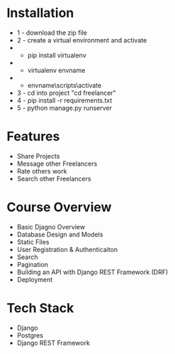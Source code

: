 
# Installation
* 1 - download the zip file
* 2 - create a virtual environment and activate
*  - pip install virtualenv
*  - virtualenv envname
*  - envname\scripts\activate
* 3 - cd into project "cd freelancer"
* 4 - pip install -r requirements.txt
* 5 - python manage.py runserver



# Features
* Share Projects
* Message other Freelancers
* Rate others work
* Search other Freelancers

# Course Overview
* Basic Djagno Overview
* Database Design and Models
* Static Files
* User Registration & Authenticaiton
* Search
* Pagination
* Building an API with Django REST Framework (DRF)
* Deployment

# Tech Stack
* Django
* Postgres
* Django REST Framework

<!-- # Home Page
<img src="https://github.com/divanov11/Django-2021/blob/master/resources/images/Devsearch%20Home.jpg?raw=true">  

# Projects Page
<img src="https://github.com/divanov11/Django-2021/blob/master/resources/images/DevSearch%20Projects.jpg?raw=true "> 

# Profile Page
<img src="https://github.com/divanov11/Django-2021/blob/master//resources/images/Devsearch%20Profile.jpg?raw=true">  

# User Inbox
<img src="https://github.com/divanov11/Django-2021/blob/master//resources/images/Devsearch%20Inbox.jpg?raw=true">  
 -->
